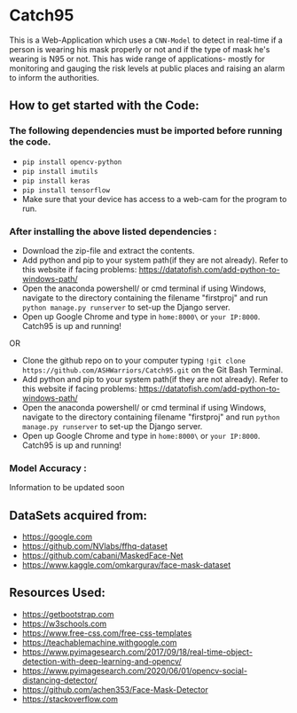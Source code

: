 # Catch95
This is a Web-Application which uses a ```CNN-Model``` to detect in real-time if a person is wearing his mask properly or not and if the type of mask he's wearing is N95 or not. This has wide range of applications- mostly for monitoring and gauging the risk levels at public places and raising an alarm to inform the authorities.

## How to get started with the Code:

### The following dependencies must be imported before running the code.
- ``` pip install opencv-python ```
- ``` pip install imutils ```
- ``` pip install keras ```
-  ``` pip install tensorflow ```
- Make sure that your device has access to a web-cam for the program to run. 

### After installing the above listed dependencies :
- Download the zip-file and extract the contents. 
- Add python and pip to your system path(if they are not already). Refer to this website if facing problems: https://datatofish.com/add-python-to-windows-path/ 
- Open the anaconda powershell/ or cmd terminal if using Windows, navigate to the directory containing the filename "firstproj" and run ```python manage.py runserver``` to set-up the Django server.
- Open up Google Chrome and type in ```home:8000\``` or ```your IP:8000```. Catch95 is up and running!

OR

- Clone the github repo on to your computer typing ```!git clone https://github.com/ASHWarriors/Catch95.git``` on the Git Bash Terminal.
- Add python and pip to your system path(if they are not already). Refer to this website if facing problems: https://datatofish.com/add-python-to-windows-path/ 
- Open the anaconda powershell/ or cmd terminal if using Windows, navigate to the directory containing filename "firstproj" and run ```python manage.py runserver``` to set-up the Django server.
- Open up Google Chrome and type in ```home:8000\``` or ```your IP:8000```. Catch95 is up and running!

### Model Accuracy :
Information to be updated soon

DataSets acquired from:
--
- https://google.com
- https://github.com/NVlabs/ffhq-dataset
- https://github.com/cabani/MaskedFace-Net
- https://www.kaggle.com/omkargurav/face-mask-dataset

Resources Used:
--
- https://getbootstrap.com
- https://w3schools.com
- https://www.free-css.com/free-css-templates
- https://teachablemachine.withgoogle.com
- https://www.pyimagesearch.com/2017/09/18/real-time-object-detection-with-deep-learning-and-opencv/
- https://www.pyimagesearch.com/2020/06/01/opencv-social-distancing-detector/
- https://github.com/achen353/Face-Mask-Detector
- https://stackoverflow.com

